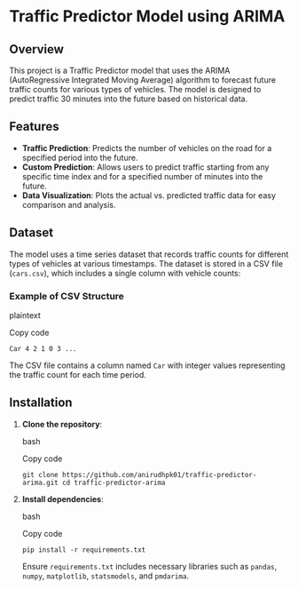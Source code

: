 # Traffic Predictor Model using ARIMA

## Overview

This project is a Traffic Predictor model that uses the ARIMA (AutoRegressive Integrated Moving Average) algorithm to forecast future traffic counts for various types of vehicles. The model is designed to predict traffic 30 minutes into the future based on historical data.

## Features

-   **Traffic Prediction**: Predicts the number of vehicles on the road for a specified period into the future.
-   **Custom Prediction**: Allows users to predict traffic starting from any specific time index and for a specified number of minutes into the future.
-   **Data Visualization**: Plots the actual vs. predicted traffic data for easy comparison and analysis.

## Dataset

The model uses a time series dataset that records traffic counts for different types of vehicles at various timestamps. The dataset is stored in a CSV file (`cars.csv`), which includes a single column with vehicle counts:

### Example of CSV Structure

plaintext

Copy code

`Car
4
2
1
0
3
...` 

The CSV file contains a column named `Car` with integer values representing the traffic count for each time period.

## Installation

1.  **Clone the repository**:
    
    bash
    
    Copy code
    
    `git clone https://github.com/anirudhpk01/traffic-predictor-arima.git
    cd traffic-predictor-arima` 
    
2.  **Install dependencies**:
    
    bash
    
    Copy code
    
    `pip install -r requirements.txt` 
    
    Ensure `requirements.txt` includes necessary libraries such as `pandas`, `numpy`, `matplotlib`, `statsmodels`, and `pmdarima`.
